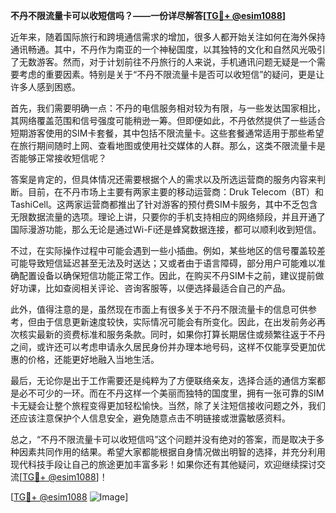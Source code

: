 **不丹不限流量卡可以收短信吗？——一份详尽解答[[TG💪+ @esim1088](https://t.me/s/esim1088)]**

近年来，随着国际旅行和跨境通信需求的增加，很多人都开始关注如何在海外保持通讯畅通。其中，不丹作为南亚的一个神秘国度，以其独特的文化和自然风光吸引了无数游客。然而，对于计划前往不丹旅行的人来说，手机通讯问题无疑是一个需要考虑的重要因素。特别是关于“不丹不限流量卡是否可以收短信”的疑问，更是让许多人感到困惑。

首先，我们需要明确一点：不丹的电信服务相对较为有限，与一些发达国家相比，其网络覆盖范围和信号强度可能稍逊一筹。但即便如此，不丹依然提供了一些适合短期游客使用的SIM卡套餐，其中包括不限流量卡。这些套餐通常适用于那些希望在旅行期间随时上网、查看地图或使用社交媒体的人群。那么，这类不限流量卡是否能够正常接收短信呢？

答案是肯定的，但具体情况还需要根据个人的需求以及所选运营商的服务内容来判断。目前，在不丹市场上主要有两家主要的移动运营商：Druk Telecom（BT）和TashiCell。这两家运营商都推出了针对游客的预付费SIM卡服务，其中不乏包含无限数据流量的选项。理论上讲，只要你的手机支持相应的网络频段，并且开通了国际漫游功能，那么无论是通过Wi-Fi还是蜂窝数据连接，都可以顺利收到短信。

不过，在实际操作过程中可能会遇到一些小插曲。例如，某些地区的信号覆盖较差可能导致短信延迟甚至无法及时送达；又或者由于语言障碍，部分用户可能难以准确配置设备以确保短信功能正常工作。因此，在购买不丹SIM卡之前，建议提前做好功课，比如查阅相关评论、咨询客服等，以便选择最适合自己的产品。

此外，值得注意的是，虽然现在市面上有很多关于不丹不限流量卡的信息可供参考，但由于信息更新速度较快，实际情况可能会有所变化。因此，在出发前务必再次核实最新的资费标准和服务条款。同时，如果你打算长期居住或频繁往返于不丹之间，或许还可以考虑申请永久居民身份并办理本地号码，这样不仅能享受更加优惠的价格，还能更好地融入当地生活。

最后，无论你是出于工作需要还是纯粹为了方便联络亲友，选择合适的通信方案都是必不可少的一环。而在不丹这样一个美丽而独特的国度里，拥有一张可靠的SIM卡无疑会让整个旅程变得更加轻松愉快。当然，除了关注短信接收问题之外，我们还应该注意保护个人信息安全，避免随意点击不明链接或泄露敏感资料。

总之，“不丹不限流量卡可以收短信吗”这个问题并没有绝对的答案，而是取决于多种因素共同作用的结果。希望大家都能根据自身情况做出明智的选择，并充分利用现代科技手段让自己的旅途更加丰富多彩！如果你还有其他疑问，欢迎继续探讨交流[[TG💪+ @esim1088](https://t.me/s/esim1088)]！

[[TG💪+ @esim1088](https://t.me/s/esim1088) ![Image](https://i.postimg.cc/4NQfJmqS/Snipaste-2025-05-13-00-14-12.png)]
